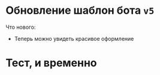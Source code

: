 # Обновление шаблон бота `v5`
Что нового:
* Теперь можно увидеть красивое оформление
# Тест, и временно
<a href="https://media.discordapp.net/attachments/757169876451196969/855816652397871104/Screenshot_2021-06-19-17-27-15-26.png">
